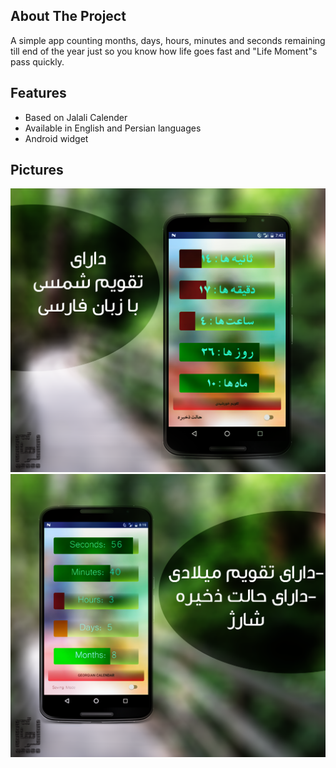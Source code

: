 ## About The Project
A simple app counting months, days, hours, minutes and seconds remaining till end of the year just so you know how life goes fast and "Life Moment"s pass quickly.
## Features
* Based on Jalali Calender
* Available in English and Persian languages
* Android widget
## Pictures
![Screenshot 1](images/Untitled-1.png?raw=true "Screenshot")
![Screenshot 1](images/Untitled-2.png?raw=true "Screenshot")
